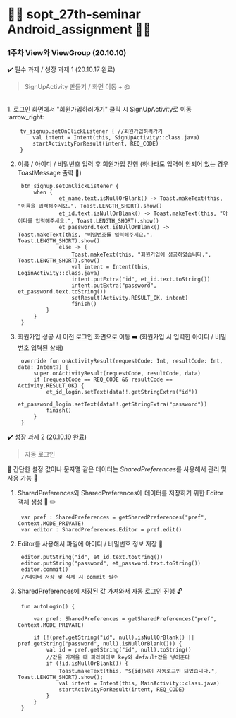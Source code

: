 

# 👨‍🚀 sopt_27th-seminar Android_assignment 👩‍🚀


### 1주차 View와 ViewGroup (20.10.10)
:heavy_check_mark: 필수 과제 / 성장 과제 1 (20.10.17 완료) 
<br>
> SignUpActivity 만들기 / 화면 이동 + @
<br>
1. 로그인 화면에서 "회원가입하러가기" 클릭 시 SignUpActivity로 이동 :arrow_right:

	    tv_signup.setOnClickListener { //회원가입하러가기
			val intent = Intent(this, SignUpActivity::class.java)
			startActivityForResult(intent, REQ_CODE)
		}

2. 이름 / 아이디 / 비밀번호 입력 후 회원가입 진행
 (하나라도 입력이 안되어 있는 경우 ToastMessage 출력 :speech_balloon:)

	    btn_signup.setOnClickListener {
			when {
					et_name.text.isNullOrBlank() -> Toast.makeText(this, "이름을 입력해주세요.", Toast.LENGTH_SHORT).show()
					et_id.text.isNullOrBlank() -> Toast.makeText(this, "아이디를 입력해주세요.", Toast.LENGTH_SHORT).show()
					et_password.text.isNullOrBlank() -> Toast.makeText(this, "비밀번호를 입력해주세요.", Toast.LENGTH_SHORT).show()
					else -> {
						Toast.makeText(this, "회원가입에 성공하였습니다.", Toast.LENGTH_SHORT).show()
						val intent = Intent(this, LoginActivity::class.java)
						intent.putExtra("id", et_id.text.toString())
						intent.putExtra("password", et_password.text.toString())
						setResult(Activity.RESULT_OK, intent) 
						finish()
				}
			}
		}

3. 회원가입 성공 시 이전 로그인 화면으로 이동 :arrow_right:
 (회원가입 시 입력한 아이디 / 비밀번호 입력된 상태)

	    override fun onActivityResult(requestCode: Int, resultCode: Int, data: Intent?) {
			super.onActivityResult(requestCode, resultCode, data)
			if (requestCode == REQ_CODE && resultCode == Activity.RESULT_OK) {
				et_id_login.setText(data!!.getStringExtra("id"))
				et_password_login.setText(data!!.getStringExtra("password")) 
				finish()
			}
		}


:heavy_check_mark: 성장 과제 2 (20.10.19 완료) 

> 자동 로그인

:bell: 간단한 설정 값이나 문자열 같은 데이터는 *SharedPreferences*를 사용해서 관리 및 사용 가능 :bell:

1. SharedPreferences와 SharedPreferences에 데이터를 저장하기 위한 Editor 객체 생성 :file_folder: :pencil2:

	    var pref : SharedPreferences = getSharedPreferences("pref", Context.MODE_PRIVATE)
		var editor : SharedPreferences.Editor = pref.edit()
2. Editor를 사용해서 파일에 아이디 / 비밀번호 정보 저장 :key:

	    editor.putString("id", et_id.text.toString())
		editor.putString("password", et_password.text.toString())
		editor.commit()
		//데이터 저장 및 삭제 시 commit 필수
3. SharedPreferences에 저장된 값 가져와서 자동 로그인 진행 :unlock:

	    fun autoLogin() {

			var pref: SharedPreferences = getSharedPreferences("pref", Context.MODE_PRIVATE)

			if (!(pref.getString("id", null).isNullOrBlank() || pref.getString("password", null).isNullOrBlank())) {
				val id = pref.getString("id", null).toString()
				//값을 가져올 때 파라미터로 key와 default값을 넣어준다
				if (!id.isNullOrBlank()) {
					Toast.makeText(this, "${id}님이 자동로그인 되었습니다.", Toast.LENGTH_SHORT).show();
					val intent = Intent(this, MainActivity::class.java)
					startActivityForResult(intent, REQ_CODE)
				}
			}
		}
